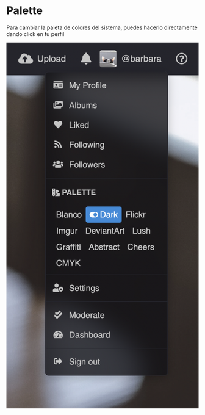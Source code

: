 # Palette

Para cambiar la paleta de colores del sistema, puedes hacerlo directamente dando click en tu perfil

![Palette](../../src/manual/settings/profile/palette.png)